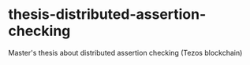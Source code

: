 # thesis-distributed-assertion-checking
Master's thesis about distributed assertion checking (Tezos blockchain)
